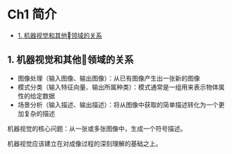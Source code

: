 # Ch1 简介

<!-- TOC -->

- [1. 机器视觉和其他领域的关系](#1-机器视觉和其他领域的关系)

<!-- /TOC -->

## 1. 机器视觉和其他领域的关系

- 图像处理（输入图像、输出图像）：从已有图像产生出一张新的图像
- 模式分类（输入特征向量、输出所属种类）：模式通常是一组用来表示物体属性的给定数据
- 场景分析（输入描述、输出描述）：将从图像中获取的简单描述转化为一个更加复杂的描述

机器视觉的核心问题：从一张或多张图像中，生成一个符号描述。

机器视觉应该建立在对成像过程的深刻理解的基础之上。
